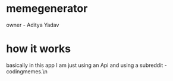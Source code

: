 # memegenerator
owner - Aditya Yadav
# how it works
basically in this app I am just using an Api and using a subreddit - codingmemes.\n
